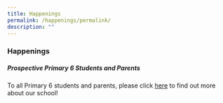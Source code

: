 ```yaml
---
title: Happenings
permalink: /happenings/permalink/
description: ""
---
```

### Happenings 

##### Prospective Primary 6 Students and Parents

To all Primary 6 students and parents, please click [here](https://crestseceopenhouse.wixsite.com/css-site) to find out more about our school!